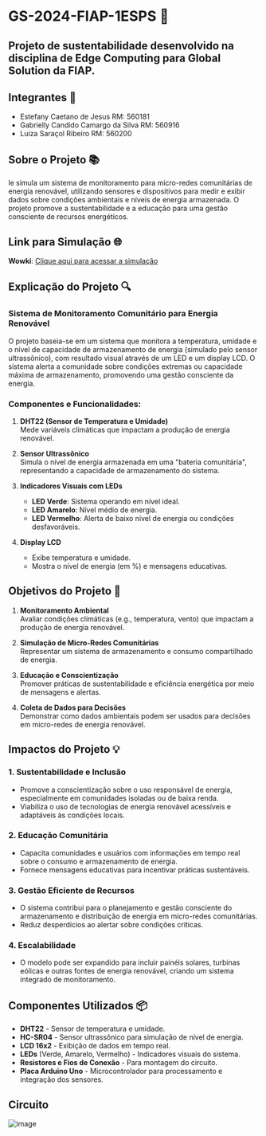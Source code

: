 # GS-2024-FIAP-1ESPS 🌱
## Projeto de sustentabilidade desenvolvido na disciplina de Edge Computing para Global Solution da FIAP.

## Integrantes 👥
- Estefany Caetano de Jesus RM: 560181
- Gabrielly Candido Camargo da Silva RM: 560916
- Luiza Saraçol Ribeiro RM: 560200


## Sobre o Projeto 📚

le simula um sistema de monitoramento para micro-redes comunitárias de energia renovável, utilizando sensores e dispositivos para medir e exibir dados sobre condições ambientais e níveis de energia armazenada. O projeto promove a sustentabilidade e a educação para uma gestão consciente de recursos energéticos.


## Link para Simulação 🌐 

**Wowki**: [Clique aqui para acessar a simulação](https://wokwi.com/projects/414817325892975617)


## Explicação do Projeto 🔍
### Sistema de Monitoramento Comunitário para Energia Renovável
O projeto baseia-se em um sistema que monitora a temperatura, umidade e o nível de capacidade de armazenamento de energia (simulado pelo sensor ultrassônico), com resultado visual através de um LED e um display LCD. O sistema alerta a comunidade sobre condições extremas ou capacidade máxima de armazenamento, promovendo uma gestão consciente da energia.


### Componentes e Funcionalidades:
1. **DHT22 (Sensor de Temperatura e Umidade)**  
   Mede variáveis climáticas que impactam a produção de energia renovável.
   
2. **Sensor Ultrassônico**  
   Simula o nível de energia armazenada em uma "bateria comunitária", representando a capacidade de armazenamento do sistema.

3. **Indicadores Visuais com LEDs**  
   - **LED Verde**: Sistema operando em nível ideal.  
   - **LED Amarelo**: Nível médio de energia.  
   - **LED Vermelho**: Alerta de baixo nível de energia ou condições desfavoráveis.  

4. **Display LCD**  
   - Exibe temperatura e umidade.  
   - Mostra o nível de energia (em %) e mensagens educativas.


## Objetivos do Projeto 🎯

1. **Monitoramento Ambiental**  
   Avaliar condições climáticas (e.g., temperatura, vento) que impactam a produção de energia renovável.  

2. **Simulação de Micro-Redes Comunitárias**  
   Representar um sistema de armazenamento e consumo compartilhado de energia.  

3. **Educação e Conscientização**  
   Promover práticas de sustentabilidade e eficiência energética por meio de mensagens e alertas.  

4. **Coleta de Dados para Decisões**  
   Demonstrar como dados ambientais podem ser usados para decisões em micro-redes de energia renovável.  


## Impactos do Projeto 💡

### **1. Sustentabilidade e Inclusão**
- Promove a conscientização sobre o uso responsável de energia, especialmente em comunidades isoladas ou de baixa renda.
- Viabiliza o uso de tecnologias de energia renovável acessíveis e adaptáveis às condições locais.

### **2. Educação Comunitária**
- Capacita comunidades e usuários com informações em tempo real sobre o consumo e armazenamento de energia.
- Fornece mensagens educativas para incentivar práticas sustentáveis.

### **3. Gestão Eficiente de Recursos**
- O sistema contribui para o planejamento e gestão consciente do armazenamento e distribuição de energia em micro-redes comunitárias.
- Reduz desperdícios ao alertar sobre condições críticas.

### **4. Escalabilidade**
- O modelo pode ser expandido para incluir painéis solares, turbinas eólicas e outras fontes de energia renovável, criando um sistema integrado de monitoramento.


## Componentes Utilizados 📦

- **DHT22** - Sensor de temperatura e umidade.  
- **HC-SR04** - Sensor ultrassônico para simulação de nível de energia.  
- **LCD 16x2** - Exibição de dados em tempo real.  
- **LEDs** (Verde, Amarelo, Vermelho) - Indicadores visuais do sistema.  
- **Resistores e Fios de Conexão** - Para montagem do circuito.  
- **Placa Arduino Uno** - Microcontrolador para processamento e integração dos sensores.


## Circuito
![image](https://github.com/user-attachments/assets/c72b97b1-cc72-4ce0-8383-38c15d2f3d01)
